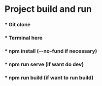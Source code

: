 # Project build and run

###  * Git clone

### * Terminal here

### * npm install (--no-fund if necessary)

### * npm run serve (if want do dev)

### * npm run build (if want to run build)

